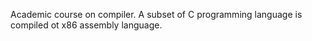 Academic course on compiler. A subset of C programming language is compiled ot x86 assembly language.
